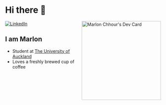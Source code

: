 # Hi there 👋

<div align="left">
  <a href="https://www.linkedin.com/in/mchhour/">
    <img
      src="https://img.shields.io/static/v1?logo=linkedin&style=flat-square&color=0072b1&label=LinkedIn&message=%E2%98%86"
      alt="LinkedIn"
    />
  </a>

  <a href="https://app.daily.dev/mchhour" target="_blank">
    <img 
      src="https://api.daily.dev/devcards/befeea80bea74739aeed234cdb37bc63.png?r=tkc" 
      width="256" 
      align='right'
      alt="Marlon Chhour's Dev Card"
    />
  </a>
</div>

## I am Marlon

- Student at [The University of Auckland](https://www.arkivverket.no/en)
- Loves a freshly brewed cup of coffee
